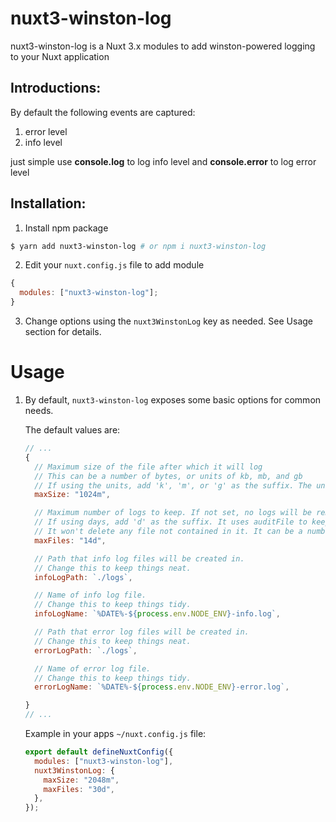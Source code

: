 # nuxt3-winston-log

nuxt3-winston-log is a Nuxt 3.x modules to add winston-powered logging to your Nuxt application

## Introductions:

By default the following events are captured:

1. error level
2. info level

just simple use **console.log** to log info level and **console.error** to log error level

## Installation:

1. Install npm package

```sh
$ yarn add nuxt3-winston-log # or npm i nuxt3-winston-log
```

2. Edit your `nuxt.config.js` file to add module

```js
{
  modules: ["nuxt3-winston-log"];
}
```

3. Change options using the `nuxt3WinstonLog` key as needed. See Usage section for details.

# Usage

1.  By default, `nuxt3-winston-log` exposes some basic options for common needs.

    The default values are:

    ```js
    // ...
    {
      // Maximum size of the file after which it will log
      // This can be a number of bytes, or units of kb, mb, and gb
      // If using the units, add 'k', 'm', or 'g' as the suffix. The units need to directly follow the number
      maxSize: "1024m",

      // Maximum number of logs to keep. If not set, no logs will be removed. This can be a number of files or number of days
      // If using days, add 'd' as the suffix. It uses auditFile to keep track of the log files in a json format
      // It won't delete any file not contained in it. It can be a number of files or number of days
      maxFiles: "14d",

      // Path that info log files will be created in.
      // Change this to keep things neat.
      infoLogPath: `./logs`,

      // Name of info log file.
      // Change this to keep things tidy.
      infoLogName: `%DATE%-${process.env.NODE_ENV}-info.log`,

      // Path that error log files will be created in.
      // Change this to keep things neat.
      errorLogPath: `./logs`,

      // Name of error log file.
      // Change this to keep things tidy.
      errorLogName: `%DATE%-${process.env.NODE_ENV}-error.log`,

    }
    // ...
    ```

    Example in your apps `~/nuxt.config.js` file:

    ```js
    export default defineNuxtConfig({
      modules: ["nuxt3-winston-log"],
      nuxt3WinstonLog: {
        maxSize: "2048m",
        maxFiles: "30d",
      },
    });
    ```

